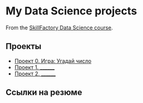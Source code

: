 # My Data Science projects

From the [SkillFactory Data Science course](https://skillfactory.ru/data-scientist).

## Проекты

* [Проект 0. Игра: Угадай число]()
* [Проект 1. ______]()
* [Проект 2. ______]()

## Ссылки на резюме
